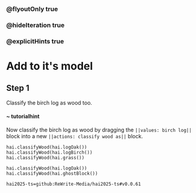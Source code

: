 ### @flyoutOnly true
### @hideIteration true
### @explicitHints true

# Add to it's model

## Step 1
Classify the birch log as wood too.

#### ~ tutorialhint 
Now classify the birch log as wood by dragging the ``||values: birch log||`` block into a new ``||actions: classify wood as||`` block.
```ghost
hai.classifyWood(hai.logOak())
hai.classifyWood(hai.logBirch()) 
hai.classifyWood(hai.grass()) 
```
```template
hai.classifyWood(hai.logOak())
hai.classifyWood(hai.ghostBlock())
```
```package
hai2025-ts=github:ReWrite-Media/hai2025-ts#v0.0.61
```
